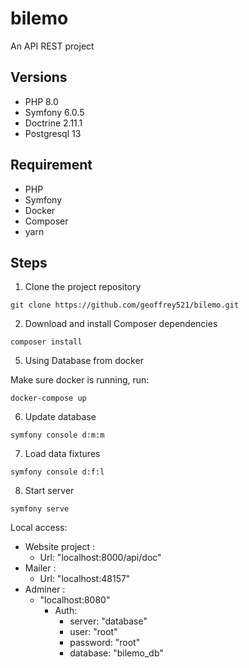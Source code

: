 # bilemo
An API REST project

## Versions
* PHP 8.0
* Symfony 6.0.5
* Doctrine 2.11.1
* Postgresql 13

## Requirement
* PHP
* Symfony
* Docker
* Composer
* yarn

## Steps

1. Clone the project repository

````
git clone https://github.com/geoffrey521/bilemo.git
````

2. Download and install Composer dependencies

```
composer install
```

5. Using Database from docker

Make sure docker is running, run:

````
docker-compose up
````

6. Update database

````
symfony console d:m:m 
````

7. Load data fixtures

````
symfony console d:f:l
````
8. Start server

````
symfony serve
````

Local access:

* Website project :
    * Url: "localhost:8000/api/doc"
* Mailer :
    * Url: "localhost:48157"
* Adminer :
    * "localhost:8080"
        * Auth:
            * server: "database"
            * user: "root"
            * password: "root"
            * database: "bilemo_db"
